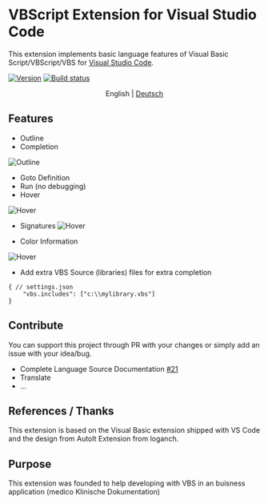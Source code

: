 # VBScript Extension for Visual Studio Code
This extension implements basic language features of Visual Basic Script/VBScript/VBS for [Visual Studio Code](https://code.visualstudio.com/).

[![Version](https://vsmarketplacebadge.apphb.com/version/serpen.vbsvscode.svg)](https://marketplace.visualstudio.com/items?itemName=serpen.vbsvscode)
[![Build status](https://ci.appveyor.com/api/projects/status/0i0hrbt657y8geef?svg=true)](https://ci.appveyor.com/project/Serpen/vbs-vscode)

<p align="center">
  <span>English</span> | 
  <a href="./README.de.md">Deutsch</a>
</p>

## Features
- Outline
- Completion

![Outline](https://github.com/Serpen/VBS-VSCode/raw/HEAD/assets/docs/Completion-And-Outline.png)
- Goto Definition
- Run (no debugging)
- Hover 

![Hover](https://github.com/Serpen/VBS-VSCode/raw/HEAD/assets/docs/Hover.png)

- Signatures
![Hover](https://github.com/Serpen/VBS-VSCode/raw/HEAD/assets/docs/Signature.png)

- Color Information

![Hover](https://github.com/Serpen/VBS-VSCode/raw/HEAD/assets/docs/ColorProvider.png)

- Add extra VBS Source (libraries) files for extra completion
```
{ // settings.json
    "vbs.includes": ["c:\\mylibrary.vbs"]
}
```

## Contribute
You can support this project through PR with your changes or simply add an issue with your idea/bug.
- Complete Language Source Documentation [#21](https://github.com/Serpen/VBS-VSCode/issues/21)
- Translate
- ...

## References / Thanks
This extension is based on the Visual Basic extension shipped with VS Code and the design from AutoIt Extension from loganch.

## Purpose
This extension was founded to help developing with VBS in an buisness application (medico Klinische Dokumentation)